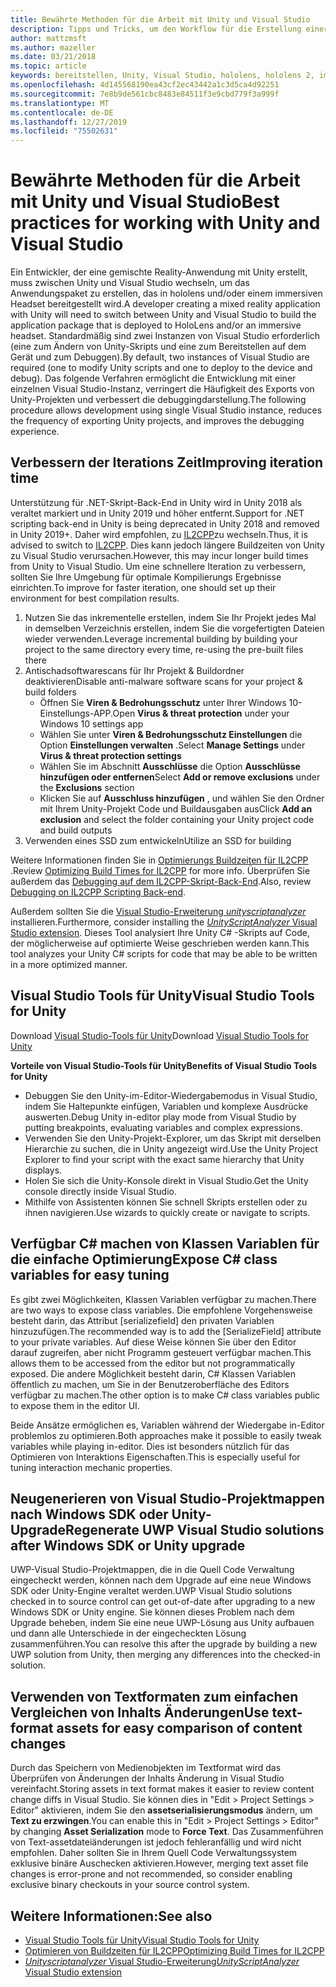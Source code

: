 ```yaml
---
title: Bewährte Methoden für die Arbeit mit Unity und Visual Studio
description: Tipps und Tricks, um den Workflow für die Erstellung einer gemischten Reality-Anwendung mit Unity und Visual Studio zu optimieren.
author: mattzmsft
ms.author: mazeller
ms.date: 03/21/2018
ms.topic: article
keywords: bereitstellen, Unity, Visual Studio, hololens, hololens 2, immersives Headset
ms.openlocfilehash: 4d145568190ea43cf2ec43442a1c3d5ca4d92251
ms.sourcegitcommit: 7e8b9de561cbc8483e84511f3e9cbd779f3a999f
ms.translationtype: MT
ms.contentlocale: de-DE
ms.lasthandoff: 12/27/2019
ms.locfileid: "75502631"
---
```

# <a name="best-practices-for-working-with-unity-and-visual-studio"></a><span data-ttu-id="e95ea-104">Bewährte Methoden für die Arbeit mit Unity und Visual Studio</span><span class="sxs-lookup"><span data-stu-id="e95ea-104">Best practices for working with Unity and Visual Studio</span></span>

<span data-ttu-id="e95ea-105">Ein Entwickler, der eine gemischte Reality-Anwendung mit Unity erstellt, muss zwischen Unity und Visual Studio wechseln, um das Anwendungspaket zu erstellen, das in hololens und/oder einem immersiven Headset bereitgestellt wird.</span><span class="sxs-lookup"><span data-stu-id="e95ea-105">A developer creating a mixed reality application with Unity will need to switch between Unity and Visual Studio to build the application package that is deployed to HoloLens and/or an immersive headset.</span></span> <span data-ttu-id="e95ea-106">Standardmäßig sind zwei Instanzen von Visual Studio erforderlich (eine zum Ändern von Unity-Skripts und eine zum Bereitstellen auf dem Gerät und zum Debuggen).</span><span class="sxs-lookup"><span data-stu-id="e95ea-106">By default, two instances of Visual Studio are required (one to modify Unity scripts and one to deploy to the device and debug).</span></span> <span data-ttu-id="e95ea-107">Das folgende Verfahren ermöglicht die Entwicklung mit einer einzelnen Visual Studio-Instanz, verringert die Häufigkeit des Exports von Unity-Projekten und verbessert die debuggingdarstellung.</span><span class="sxs-lookup"><span data-stu-id="e95ea-107">The following procedure allows development using single Visual Studio instance, reduces the frequency of exporting Unity projects, and improves the debugging experience.</span></span>

## <a name="improving-iteration-time"></a><span data-ttu-id="e95ea-108">Verbessern der Iterations Zeit</span><span class="sxs-lookup"><span data-stu-id="e95ea-108">Improving iteration time</span></span>

<span data-ttu-id="e95ea-109">Unterstützung für .NET-Skript-Back-End in Unity wird in Unity 2018 als veraltet markiert und in Unity 2019 und höher entfernt.</span><span class="sxs-lookup"><span data-stu-id="e95ea-109">Support for .NET scripting back-end in Unity is being deprecated in Unity 2018 and removed in Unity 2019+.</span></span> <span data-ttu-id="e95ea-110">Daher wird empfohlen, zu [IL2CPP](https://docs.unity3d.com/Manual/IL2CPP.html)zu wechseln.</span><span class="sxs-lookup"><span data-stu-id="e95ea-110">Thus, it is advised to switch to [IL2CPP](https://docs.unity3d.com/Manual/IL2CPP.html).</span></span> <span data-ttu-id="e95ea-111">Dies kann jedoch längere Buildzeiten von Unity zu Visual Studio verursachen.</span><span class="sxs-lookup"><span data-stu-id="e95ea-111">However, this may incur longer build times from Unity to Visual Studio.</span></span> <span data-ttu-id="e95ea-112">Um eine schnellere Iteration zu verbessern, sollten Sie Ihre Umgebung für optimale Kompilierungs Ergebnisse einrichten.</span><span class="sxs-lookup"><span data-stu-id="e95ea-112">To improve for faster iteration, one should set up their environment for best compilation results.</span></span>

1) <span data-ttu-id="e95ea-113">Nutzen Sie das inkrementelle erstellen, indem Sie Ihr Projekt jedes Mal in demselben Verzeichnis erstellen, indem Sie die vorgefertigten Dateien wieder verwenden.</span><span class="sxs-lookup"><span data-stu-id="e95ea-113">Leverage incremental building by building your project to the same directory every time, re-using the pre-built files there</span></span>
2) <span data-ttu-id="e95ea-114">Antischadsoftwarescans für Ihr Projekt & Buildordner deaktivieren</span><span class="sxs-lookup"><span data-stu-id="e95ea-114">Disable anti-malware software scans for your project & build folders</span></span>
   - <span data-ttu-id="e95ea-115">Öffnen Sie **Viren & Bedrohungsschutz** unter Ihrer Windows 10-Einstellungs-APP.</span><span class="sxs-lookup"><span data-stu-id="e95ea-115">Open **Virus & threat protection** under your Windows 10 settings app</span></span>
   - <span data-ttu-id="e95ea-116">Wählen Sie unter **Viren & Bedrohungsschutz Einstellungen** die Option **Einstellungen verwalten** .</span><span class="sxs-lookup"><span data-stu-id="e95ea-116">Select **Manage Settings** under **Virus & threat protection settings**</span></span>
   - <span data-ttu-id="e95ea-117">Wählen Sie im Abschnitt **Ausschlüsse** die Option **Ausschlüsse hinzufügen oder entfernen**</span><span class="sxs-lookup"><span data-stu-id="e95ea-117">Select **Add or remove exclusions** under the **Exclusions** section</span></span>
   - <span data-ttu-id="e95ea-118">Klicken Sie auf **Ausschluss hinzufügen** , und wählen Sie den Ordner mit Ihrem Unity-Projekt Code und Buildausgaben aus</span><span class="sxs-lookup"><span data-stu-id="e95ea-118">Click **Add an exclusion** and select the folder containing your Unity project code and build outputs</span></span>
3) <span data-ttu-id="e95ea-119">Verwenden eines SSD zum entwickeln</span><span class="sxs-lookup"><span data-stu-id="e95ea-119">Utilize an SSD for building</span></span>

<span data-ttu-id="e95ea-120">Weitere Informationen finden Sie in [Optimierungs Buildzeiten für IL2CPP](https://docs.unity3d.com/Manual/IL2CPP-OptimizingBuildTimes.html) .</span><span class="sxs-lookup"><span data-stu-id="e95ea-120">Review [Optimizing Build Times for IL2CPP](https://docs.unity3d.com/Manual/IL2CPP-OptimizingBuildTimes.html) for more info.</span></span> <span data-ttu-id="e95ea-121">Überprüfen Sie außerdem das [Debugging auf dem IL2CPP-Skript-Back-End](https://docs.unity3d.com/Manual/windowsstore-debugging-il2cpp.html).</span><span class="sxs-lookup"><span data-stu-id="e95ea-121">Also, review [Debugging on IL2CPP Scripting Back-end](https://docs.unity3d.com/Manual/windowsstore-debugging-il2cpp.html).</span></span>

<span data-ttu-id="e95ea-122">Außerdem sollten Sie die [Visual Studio-Erweiterung *unityscriptanalyzer* ](https://github.com/Microsoft/MixedRealityCompanionKit/tree/master/UnityScriptAnalyzer)installieren.</span><span class="sxs-lookup"><span data-stu-id="e95ea-122">Furthermore, consider installing the [*UnityScriptAnalyzer* Visual Studio extension](https://github.com/Microsoft/MixedRealityCompanionKit/tree/master/UnityScriptAnalyzer).</span></span> <span data-ttu-id="e95ea-123">Dieses Tool analysiert Ihre Unity C# -Skripts auf Code, der möglicherweise auf optimierte Weise geschrieben werden kann.</span><span class="sxs-lookup"><span data-stu-id="e95ea-123">This tool analyzes your Unity C# scripts for code that may be able to be written in a more optimized manner.</span></span>

## <a name="visual-studio-tools-for-unity"></a><span data-ttu-id="e95ea-124">Visual Studio Tools für Unity</span><span class="sxs-lookup"><span data-stu-id="e95ea-124">Visual Studio Tools for Unity</span></span>

<span data-ttu-id="e95ea-125">Download [Visual Studio-Tools für Unity](https://docs.microsoft.com/visualstudio/cross-platform/getting-started-with-visual-studio-tools-for-unity?view=vs-2019)</span><span class="sxs-lookup"><span data-stu-id="e95ea-125">Download [Visual Studio Tools for Unity](https://docs.microsoft.com/visualstudio/cross-platform/getting-started-with-visual-studio-tools-for-unity?view=vs-2019)</span></span>

<span data-ttu-id="e95ea-126">**Vorteile von Visual Studio-Tools für Unity**</span><span class="sxs-lookup"><span data-stu-id="e95ea-126">**Benefits of Visual Studio Tools for Unity**</span></span>
* <span data-ttu-id="e95ea-127">Debuggen Sie den Unity-im-Editor-Wiedergabemodus in Visual Studio, indem Sie Haltepunkte einfügen, Variablen und komplexe Ausdrücke auswerten.</span><span class="sxs-lookup"><span data-stu-id="e95ea-127">Debug Unity in-editor play mode from Visual Studio by putting breakpoints, evaluating variables and complex expressions.</span></span>
* <span data-ttu-id="e95ea-128">Verwenden Sie den Unity-Projekt-Explorer, um das Skript mit derselben Hierarchie zu suchen, die in Unity angezeigt wird.</span><span class="sxs-lookup"><span data-stu-id="e95ea-128">Use the Unity Project Explorer to find your script with the exact same hierarchy that Unity displays.</span></span>
* <span data-ttu-id="e95ea-129">Holen Sie sich die Unity-Konsole direkt in Visual Studio.</span><span class="sxs-lookup"><span data-stu-id="e95ea-129">Get the Unity console directly inside Visual Studio.</span></span>
* <span data-ttu-id="e95ea-130">Mithilfe von Assistenten können Sie schnell Skripts erstellen oder zu ihnen navigieren.</span><span class="sxs-lookup"><span data-stu-id="e95ea-130">Use wizards to quickly create or navigate to scripts.</span></span>

## <a name="expose-c-class-variables-for-easy-tuning"></a><span data-ttu-id="e95ea-131">Verfügbar C# machen von Klassen Variablen für die einfache Optimierung</span><span class="sxs-lookup"><span data-stu-id="e95ea-131">Expose C# class variables for easy tuning</span></span>

<span data-ttu-id="e95ea-132">Es gibt zwei Möglichkeiten, Klassen Variablen verfügbar zu machen.</span><span class="sxs-lookup"><span data-stu-id="e95ea-132">There are two ways to expose class variables.</span></span> <span data-ttu-id="e95ea-133">Die empfohlene Vorgehensweise besteht darin, das Attribut [serializefield] den privaten Variablen hinzuzufügen.</span><span class="sxs-lookup"><span data-stu-id="e95ea-133">The recommended way is to add the [SerializeField] attribute to your private variables.</span></span> <span data-ttu-id="e95ea-134">Auf diese Weise können Sie über den Editor darauf zugreifen, aber nicht Programm gesteuert verfügbar machen.</span><span class="sxs-lookup"><span data-stu-id="e95ea-134">This allows them to be accessed from the editor but not programmatically exposed.</span></span>  <span data-ttu-id="e95ea-135">Die andere Möglichkeit besteht darin, C# Klassen Variablen öffentlich zu machen, um Sie in der Benutzeroberfläche des Editors verfügbar zu machen.</span><span class="sxs-lookup"><span data-stu-id="e95ea-135">The other option is to make C# class variables public to expose them in the editor UI.</span></span> 

<span data-ttu-id="e95ea-136">Beide Ansätze ermöglichen es, Variablen während der Wiedergabe in-Editor problemlos zu optimieren.</span><span class="sxs-lookup"><span data-stu-id="e95ea-136">Both approaches make it possible to easily tweak variables while playing in-editor.</span></span> <span data-ttu-id="e95ea-137">Dies ist besonders nützlich für das Optimieren von Interaktions Eigenschaften.</span><span class="sxs-lookup"><span data-stu-id="e95ea-137">This is especially useful for tuning interaction mechanic properties.</span></span>

## <a name="regenerate-uwp-visual-studio-solutions-after-windows-sdk-or-unity-upgrade"></a><span data-ttu-id="e95ea-138">Neugenerieren von Visual Studio-Projektmappen nach Windows SDK oder Unity-Upgrade</span><span class="sxs-lookup"><span data-stu-id="e95ea-138">Regenerate UWP Visual Studio solutions after Windows SDK or Unity upgrade</span></span>

<span data-ttu-id="e95ea-139">UWP-Visual Studio-Projektmappen, die in die Quell Code Verwaltung eingecheckt werden, können nach dem Upgrade auf eine neue Windows SDK oder Unity-Engine veraltet werden.</span><span class="sxs-lookup"><span data-stu-id="e95ea-139">UWP Visual Studio solutions checked in to source control can get out-of-date after upgrading to a new Windows SDK or Unity engine.</span></span> <span data-ttu-id="e95ea-140">Sie können dieses Problem nach dem Upgrade beheben, indem Sie eine neue UWP-Lösung aus Unity aufbauen und dann alle Unterschiede in der eingecheckten Lösung zusammenführen.</span><span class="sxs-lookup"><span data-stu-id="e95ea-140">You can resolve this after the upgrade by building a new UWP solution from Unity, then merging any differences into the checked-in solution.</span></span>

## <a name="use-text-format-assets-for-easy-comparison-of-content-changes"></a><span data-ttu-id="e95ea-141">Verwenden von Textformaten zum einfachen Vergleichen von Inhalts Änderungen</span><span class="sxs-lookup"><span data-stu-id="e95ea-141">Use text-format assets for easy comparison of content changes</span></span>

<span data-ttu-id="e95ea-142">Durch das Speichern von Medienobjekten im Textformat wird das Überprüfen von Änderungen der Inhalts Änderung in Visual Studio vereinfacht.</span><span class="sxs-lookup"><span data-stu-id="e95ea-142">Storing assets in text format makes it easier to review content change diffs in Visual Studio.</span></span> <span data-ttu-id="e95ea-143">Sie können dies in "Edit > Project Settings > Editor" aktivieren, indem Sie den **assetserialisierungsmodus** ändern, um **Text zu erzwingen**.</span><span class="sxs-lookup"><span data-stu-id="e95ea-143">You can enable this in "Edit > Project Settings > Editor" by changing **Asset Serialization** mode to **Force Text**.</span></span> <span data-ttu-id="e95ea-144">Das Zusammenführen von Text-assetdateiänderungen ist jedoch fehleranfällig und wird nicht empfohlen. Daher sollten Sie in Ihrem Quell Code Verwaltungssystem exklusive binäre Auschecken aktivieren.</span><span class="sxs-lookup"><span data-stu-id="e95ea-144">However, merging text asset file changes is error-prone and not recommended, so consider enabling exclusive binary checkouts in your source control system.</span></span>

## <a name="see-also"></a><span data-ttu-id="e95ea-145">Weitere Informationen:</span><span class="sxs-lookup"><span data-stu-id="e95ea-145">See also</span></span>
- [<span data-ttu-id="e95ea-146">Visual Studio Tools für Unity</span><span class="sxs-lookup"><span data-stu-id="e95ea-146">Visual Studio Tools for Unity</span></span>](https://visualstudiogallery.msdn.microsoft.com/8d26236e-4a64-4d64-8486-7df95156aba9)
- [<span data-ttu-id="e95ea-147">Optimieren von Buildzeiten für IL2CPP</span><span class="sxs-lookup"><span data-stu-id="e95ea-147">Optimizing Build Times for IL2CPP</span></span>](https://docs.unity3d.com/Manual/IL2CPP-OptimizingBuildTimes.html)
- [<span data-ttu-id="e95ea-148">*Unityscriptanalyzer* Visual Studio-Erweiterung</span><span class="sxs-lookup"><span data-stu-id="e95ea-148">*UnityScriptAnalyzer* Visual Studio extension</span></span>](https://github.com/Microsoft/MixedRealityCompanionKit/tree/master/UnityScriptAnalyzer)
